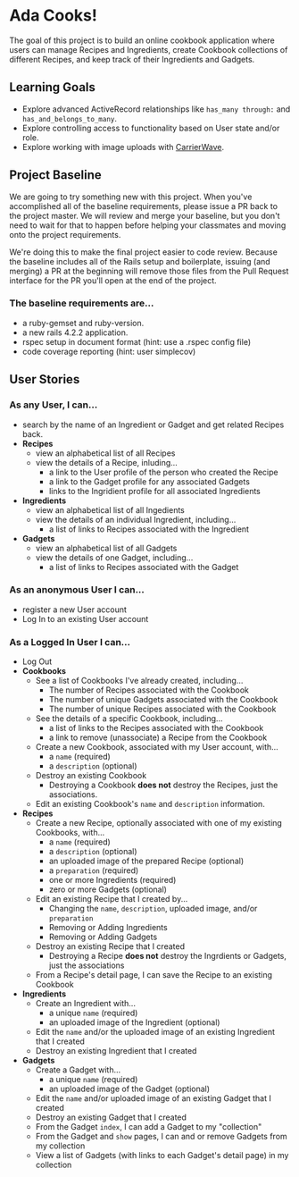 # Ada Cooks!
The goal of this project is to build an online cookbook application where users can manage Recipes and Ingredients, create Cookbook collections of different Recipes, and keep track of their Ingredients and Gadgets.

## Learning Goals
- Explore advanced ActiveRecord relationships like `has_many through:` and `has_and_belongs_to_many`.
- Explore controlling access to functionality based on User state and/or role.
- Explore working with image uploads with [CarrierWave](https://github.com/carrierwaveuploader/carrierwave).

## Project Baseline
We are going to try something new with this project. When you've accomplished all of the baseline requirements, please issue a PR back to the project master. We will review and merge your baseline, but you don't need to wait for that to happen before helping your classmates and moving onto the project requirements.

We're doing this to make the final project easier to code review. Because the baseline includes all of the Rails setup and boilerplate, issuing (and merging) a PR at the beginning will remove those files from the Pull Request interface for the PR you'll open at the end of the project.

### The baseline requirements are...
- a ruby-gemset and ruby-version.
- a new rails 4.2.2 application.
- rspec setup in document format (hint: use a .rspec config file)
- code coverage reporting (hint: user simplecov)

## User Stories

### As any User, I can...
- search by the name of an Ingredient or Gadget and get related Recipes back.
- __Recipes__
  - view an alphabetical list of all Recipes
  - view the details of a Recipe, inluding...
    - a link to the User profile of the person who created the Recipe
    - a link to the Gadget profile for any associated Gadgets
    - links to the Ingridient profile for all associated Ingredients
- __Ingredients__
  - view an alphabetical list of all Ingedients
  - view the details of an individual Ingredient, including...
    - a list of links to Recipes associated with the Ingredient
- __Gadgets__
  - view an alphabetical list of all Gadgets
  - view the details of one Gadget, including...
    - a list of links to Recipes associated with the Gadget
    
### As an anonymous User I can...
- register a new User account
- Log In to an existing User account

### As a Logged In User I can...
- Log Out
- __Cookbooks__
  - See a list of Cookbooks I've already created, including...
    - The number of Recipes associated with the Cookbook
    - The number of unique Gadgets associated with the Cookbook
    - The number of unique Recipes associated with the Cookbook
  - See the details of a specific Cookbook, including...
    - a list of links to the Recipes associated with the Cookbook
    - a link to remove (unassociate) a Recipe from the Cookbook
  - Create a new Cookbook, associated with my User account, with...
    - a `name` (required)
    - a `description` (optional)
  - Destroy an existing Cookbook
    - Destroying a Cookbook __does not__ destroy the Recipes, just the associations.
  - Edit an existing Cookbook's `name` and `description` information.
- __Recipes__
  - Create a new Recipe, optionally associated with one of my existing Cookbooks, with...
    - a `name` (required)
    - a `description` (optional)
    - an uploaded image of the prepared Recipe (optional)
    - a `preparation` (required)
    - one or more Ingredients (required)
    - zero or more Gadgets (optional)
  - Edit an existing Recipe that I created by...
    - Changing the `name`, `description`, uploaded image, and/or `preparation`
    - Removing or Adding Ingredients
    - Removing or Adding Gadgets
  - Destroy an existing Recipe that I created
    - Destroying a Recipe __does not__ destroy the Ingrdients or Gadgets, just the associations
  - From a Recipe's detail page, I can save the Recipe to an existing Cookbook
- __Ingredients__
  - Create an Ingredient with...
    - a unique `name` (required)
    - an uploaded image of the Ingredient (optional)
  - Edit the `name` and/or the uploaded image of an existing Ingredient that I created
  - Destroy an existing Ingredient that I created
- __Gadgets__
  - Create a Gadget with...
    - a unique `name` (required)
    - an uploaded image of the Gadget (optional)
  - Edit the `name` and/or uploaded image of an existing Gadget that I created
  - Destroy an existing Gadget that I created
  - From the Gadget `index`, I can add a Gadget to my "collection"
  - From the Gadget and `show` pages, I can and or remove Gadgets from my collection
  - View a list of Gadgets (with links to each Gadget's detail page) in my collection
